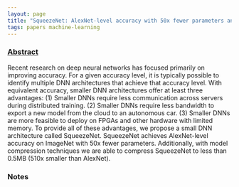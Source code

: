 ```yaml
---
layout: page
title: "SqueezeNet: AlexNet-level accuracy with 50x fewer parameters and <0.5mb model size"
tags: papers machine-learning
---
```


### [Abstract](https://arxiv.org/abs/1602.07360)

Recent research on deep neural networks has focused primarily on improving
accuracy. For a given accuracy level, it is typically possible to identify
multiple DNN architectures that achieve that accuracy level. With equivalent
accuracy, smaller DNN architectures offer at least three advantages: (1) Smaller
DNNs require less communication across servers during distributed training. (2)
Smaller DNNs require less bandwidth to export a new model from the cloud to an
autonomous car. (3) Smaller DNNs are more feasible to deploy on FPGAs and other
hardware with limited memory. To provide all of these advantages, we propose a
small DNN architecture called SqueezeNet. SqueezeNet achieves AlexNet-level
accuracy on ImageNet with 50x fewer parameters. Additionally, with model
compression techniques we are able to compress SqueezeNet to less than 0.5MB
(510x smaller than AlexNet).

### Notes
